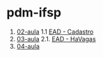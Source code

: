 # pdm-ifsp

1. [02-aula](https://github.com/GJayme/pdm-helloWord)
1.1 [EAD - Cadastro](https://github.com/GJayme/Cadastro)
2. [03-aula](https://github.com/GJayme/alguns-widgets)
2.1. [EAD - HaVagas](https://github.com/GJayme/HaVagas)
3. [04-aula](https://github.com/GJayme/aula-04-pdm)
